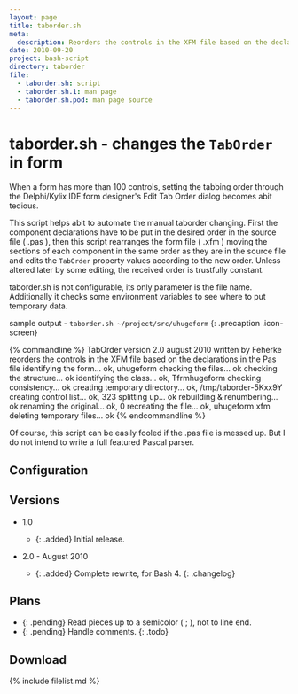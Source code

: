```yaml
---
layout: page
title: taborder.sh
meta:
  description: Reorders the controls in the XFM file based on the declarations in the Pas file.
date: 2010-09-20
project: bash-script
directory: taborder
file:
  - taborder.sh: script
  - taborder.sh.1: man page
  - taborder.sh.pod: man page source
---
```


# taborder.sh - changes the `TabOrder` in form

When a form has more than 100 controls, setting the tabbing order through the Delphi/Kylix IDE form designer's Edit Tab Order dialog becomes abit tedious.

This script helps abit to automate the manual taborder changing. First the component declarations have to be put in the desired order in the source file ( .pas ),
then this script rearranges the form file ( .xfm ) moving the sections of each component in the same order as they are in the source file and edits the `TabOrder`
property values according to the new order. Unless altered later by some editing, the received order is trustfully constant.

taborder.sh is not configurable, its only parameter is the file name. Additionally it checks some environment variables to see where to put temporary data.

sample output - `taborder.sh ~/project/src/uhugeform`
{: .precaption .icon-screen}

{% commandline %}
TabOrder   version 2.0   august 2010   written by Feherke
reorders the controls in the XFM file based on the declarations in the Pas file
identifying the form... ok, uhugeform
checking the files... ok
checking the structure... ok
identifying the class... ok, Tfrmhugeform
checking consistency... ok
creating temporary directory... ok, /tmp/taborder-5Kxx9Y
creating control list... ok, 323
splitting up... ok
rebuilding &amp; renumbering... ok
renaming the original... ok, 0
recreating the file... ok, uhugeform.xfm
deleting temporary files... ok
{% endcommandline %}

Of course, this script can be easily fooled if the .pas file is messed up. But I do not intend to write a full featured Pascal parser.

## Configuration

## Versions

* 1.0
  * {: .added} Initial release.

* 2.0 - August 2010
  * {: .added} Complete rewrite, for Bash 4.
{: .changelog}

## Plans

* {: .pending} Read pieces up to a semicolor ( ; ), not to line end.
* {: .pending} Handle comments.
{: .todo}

## Download

{% include filelist.md %}
